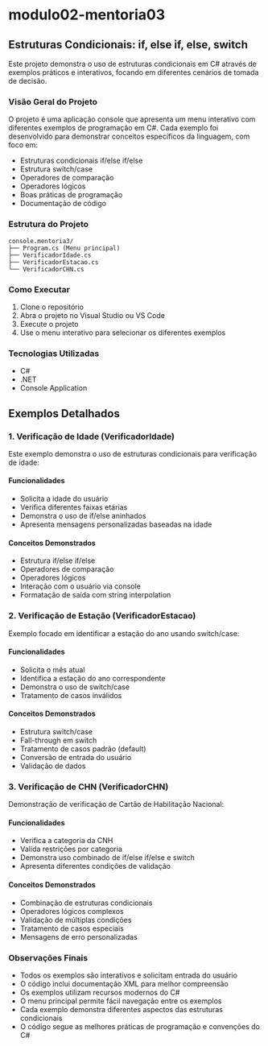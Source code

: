 # modulo02-mentoria03
## Estruturas Condicionais: if, else if, else, switch

Este projeto demonstra o uso de estruturas condicionais em C# através de exemplos práticos e interativos, focando em diferentes cenários de tomada de decisão.

### Visão Geral do Projeto

O projeto é uma aplicação console que apresenta um menu interativo com diferentes exemplos de programação em C#. Cada exemplo foi desenvolvido para demonstrar conceitos específicos da linguagem, com foco em:

- Estruturas condicionais if/else if/else
- Estrutura switch/case
- Operadores de comparação
- Operadores lógicos
- Boas práticas de programação
- Documentação de código

### Estrutura do Projeto

```
console.mentoria3/
├── Program.cs (Menu principal)
├── VerificadorIdade.cs
├── VerificadorEstacao.cs
└── VerificadorCHN.cs
```

### Como Executar

1. Clone o repositório
2. Abra o projeto no Visual Studio ou VS Code
3. Execute o projeto
4. Use o menu interativo para selecionar os diferentes exemplos

### Tecnologias Utilizadas

- C#
- .NET
- Console Application

## Exemplos Detalhados

### 1. Verificação de Idade (VerificadorIdade)

Este exemplo demonstra o uso de estruturas condicionais para verificação de idade:

#### Funcionalidades
- Solicita a idade do usuário
- Verifica diferentes faixas etárias
- Demonstra o uso de if/else aninhados
- Apresenta mensagens personalizadas baseadas na idade

#### Conceitos Demonstrados
- Estrutura if/else if/else
- Operadores de comparação
- Operadores lógicos
- Interação com o usuário via console
- Formatação de saída com string interpolation

### 2. Verificação de Estação (VerificadorEstacao)

Exemplo focado em identificar a estação do ano usando switch/case:

#### Funcionalidades
- Solicita o mês atual
- Identifica a estação do ano correspondente
- Demonstra o uso de switch/case
- Tratamento de casos inválidos

#### Conceitos Demonstrados
- Estrutura switch/case
- Fall-through em switch
- Tratamento de casos padrão (default)
- Conversão de entrada do usuário
- Validação de dados

### 3. Verificação de CHN (VerificadorCHN)

Demonstração de verificação de Cartão de Habilitação Nacional:

#### Funcionalidades
- Verifica a categoria da CNH
- Valida restrições por categoria
- Demonstra uso combinado de if/else if/else e switch
- Apresenta diferentes condições de validação

#### Conceitos Demonstrados
- Combinação de estruturas condicionais
- Operadores lógicos complexos
- Validação de múltiplas condições
- Tratamento de casos especiais
- Mensagens de erro personalizadas

### Observações Finais

- Todos os exemplos são interativos e solicitam entrada do usuário
- O código inclui documentação XML para melhor compreensão
- Os exemplos utilizam recursos modernos do C#
- O menu principal permite fácil navegação entre os exemplos
- Cada exemplo demonstra diferentes aspectos das estruturas condicionais
- O código segue as melhores práticas de programação e convenções do C#
